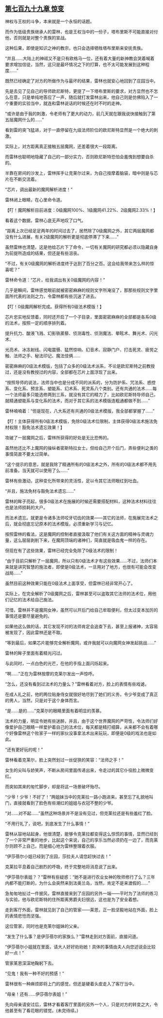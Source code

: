 ## [第七百九十九章 惊变](https://www.xxbiquge.com/11_11222/9009966.html)


  神权与王权的斗争，本来就是一个永恒的话题。

  而作为低级贵族继承人的雷林，也是王权当中的一份子，塔布里斯不可能直接对付他，否则就是对整个贵族的宣战。

  这种后果，即使是知识之神的教宗，也只会选择牺牲塔布里斯来安抚贵族。

  “并且……大陆上的神祗又不是只有欧格马一位，还有着大量的新神教会哭着喊着要求增加信徒，当然，这只是最坏情况之下的打算，也不太可能发展到这种程度……”

  既然已经确定了对方的所做作为与最坏的结果，雷林也就安心地回到了庄园当中。

  先是去见了见自己的导师欧尼斯特，更提了一下塔布里斯的要求，对方显然也不怎么在意，只是单纯地答应了一声，随后就打发雷林出来，他自己则是仿佛陷入了一个重要的实验当中，就连和雷林说话的时候还在时不时的走神。

  “或许是由于我的刺激，令老师有了更大的动力，前几天就在跟我说快接触到了第五层魔网什么的……”

  看到雷的突飞猛进，对于一直停留在九级法师阶位的欧尼斯特显然是一个绝大的刺激。

  实际上，对方距离真正接触五层魔网，还差着很大一段距离。

  而雷林也聪明地隐藏了自己的一部分实力，否则欧尼斯特恐怕会羞愧到想要自杀的。

  半靠在房间的沙发上，雷林挥手让克莱尔过来，为自己按摩着脑袋，暗中则是与芯片在不断交流着。

  “芯片，调出最新的魔网解析进度！”

  雷林闭上眼睛，在心里命令道。

  【叮！魔网解析目前进度：0级魔网100%、1级魔网41.22%、2级魔网2.33%！】

  看着这个数据，雷林心底无声地叹了口气。

  “距离上次已经足足两年的时间过去了，居然除了0级魔网之外，其它两层魔网都没有什么进展，有关2级魔网的解析更是彻底停滞了下来……”

  虽然雷林也清楚。这是他给芯片下了命令，一切有关魔网的研究都必须以隐藏自身为前提所造成的结果，但还是有些沮丧。

  “不过，有关0级魔网的解析进度终于达到了百分之百。这会给我带来怎么样的惊喜呢？”

  雷林命令道：“芯片，给我调出有关0级魔网的内容！”

  几乎是瞬间，雷林感觉眼前就被密密麻麻的规则文字所淹没了，那那些规则文字里面所代表的法则之力，令雷林都有些沉迷了进去。

  【叮！0级魔网解析完成。获得所有0级法术模版！】

  芯片忠实地反馈着，同时还开启了一个子目录，里面密密麻麻的全部都是各系0级的法术，按照一定的顺序排列着。

  提升抗力、酸液飞溅、幻影铁蒺藜、侦测毒性、侦测魔法、晕眩术、舞光术、闪光术、

  光亮术、冰冻射线、闪电震慑、猛然惊响、幻音术、寂静门户、打击死灵、疲劳之触、法师之手、秘法印记、魔法伎俩……

  密密麻麻的0级法术模版，包括了众多的0级法术派系，不论是欧尼斯特之前教授过，还是没有教授过的内容，全部都在芯片上面浮现了出来。

  “按照导师的说法，法师当中也是分成不同的派系的，分为防护系、咒法系、惑控系、变化系、预言系、塑能系、幻术系、死灵系八个类别。还有共通的法术……每一个法师最多只能选修两到三系，就没有其它的精力了，比如欧尼斯特导师自己，就精通塑能系与变化系的法术，而对于其它系的法术模版连粗通都做不到……”

  雷林喃喃着：“但是现在，八大系还有共通的0级法术模版，我全部都掌握了……”

  【叮！主体获得所有0级法术模版，免除0级法术位限制，主体获得0级法术施法免材权限！豁免法术遗忘效果！】

  攻破了一层魔网之后，雷林所获得的好处是无比恐怖的。

  虽然他还比不上魔网的操纵者密斯特拉女士。但给自己开个后门，弄些便利之类的事情简直不要太过简单。

  “这个提示的意思，就是我除了精通所有的0级法术之外，所有的0级法术都不用先前准备。当天就可以使用了么……”

  雷林有些激动，这种变化所带来的灵活性，足以令其它法师眼红到吐血。

  “并且，施法免材与豁免法术遗忘……”

  雷林的眸子亮起，很多0级法术在施展的时候还需要搭配材料，这种法术材料往往也是法师损耗的大户。

  而法术遗忘。就更是令诸多法师咬牙切齿的效果——其它的法师，在施展完法术之后，就会彻底忘记原本的法术模版，必须重新学习与记忆。

  按照雷林的看法，这是魔网的控制者直接汲取了他们有关这方面的精神与灵魂力量，这么层层剥削下来，在魔网顶端的诸神们，简直就是吸血鬼一样的存在。

  但现在有了这些效果，雷林已经完全免除了0级法术的限制！

  “由于目前只解析了一层魔网，所以只有0级法术才有这些效果……不过，法师们本来就是讲究智慧的施法者，即使是0级法术，一旦用对了地方，也很有可能会改变战局……”

  虽然目前这种效果只能在0级法术上面享受，但雷林已经非常开心了。

  实际上，在完全解析了0级魔网之后，雷林甚至可以盗取其它法师的法术位，用他们记忆的法术给自己施法。

  可惜，雷林并不是魔网女神，虽然可以开后门给自己牟取便利，但太过变本加厉的事情还是要尽量避免的。

  如果他这么做的话，其它发现不对的法师肯定会追查下去，甚至上报诸神，太容易被发现了，因此雷林还是不取。

  “等到最后，如果芯片能够完全解析魔网，或许我就可以向魔网女神发起挑战……”

  雷林的眸子里面有着精光闪过。

  与此同时，一点白色的光芒，在他的手指上面闪烁起来。

  “啊……”正在为雷林按摩的克莱尔发出一声惊呼。

  “怎么，还没有看到过法术的力量么？”雷林看着对方，脸上的表情有些戏谑。

  在成人礼之前，他的两位贴身侍女就很好地尽到了她们的义务，令少爷变成了真正的男人，当然，只是对于这个身体而言。

  “是……是的……”克莱尔的眼睛里面有着明显的羡慕。

  法术的力量，明显令她有些迷醉，并且，由于这个世界魔网的严苛性，令法师们好像爱护自己眼睛一样爱护着自己的法术位，每天都是精打细算，从来都不会有着哪个好像雷林这个败家子一样的家伙没事拿法术出来玩玩，即便是0级的戏法也是如此。

  “还有更好玩的呢！”

  雷林看着克莱尔，脸上突然划过一丝促狭的笑容：“法师之手！”

  女生的尖叫与娇笑声，不断从房间里面传递出来，令走过的其它仆役脸上微微变红。

  而突如其来的匆忙脚步，却是将这一场景破坏殆尽。

  “少爷！少爷！不好了！”两姐妹当中的克莱拉一路小跑进来，甚至忘了礼貌地叫门，直接就看到了脸色有些潮红的姐姐与衣冠不整的少爷。

  “对……对不起……”虽然这种场景并不是没有见过，但克莱拉还是有些羞红了脸。

  “不用行礼了，说吧，到底发生了什么事情！”

  雷林从容地站起身，他很清楚，能够令克莱拉都变得这么惊慌的事情，显然已经到了一个非常严重的地步，比起这个来说，自己的享乐当然必须扔在一边了，而克莱尔则顾不上自己，而是细心地为雷林整理着衣服。

  “伊莎蓓尔小姐已经到了庄园，莎拉夫人请您赶快过去！”

  克莱拉平息着自己剧烈的呼吸，终于完整地将消息说了出来。

  “伊莎蓓尔表姐？？”雷林有些疑惑：“她不是进行农业女神的牧师修行了么？三年内都不能打断的，为什么会突然来到法奥兰岛，当然，肯定不是来渡假的……”

  急匆匆地扯过一件披风，雷林直接来到了庄园的另外一端——平时为了法师的练习与实验，他与欧尼斯特的住所距离男爵夫妇很远，这也是为了安全着想。

  走到客厅外面，雷林就见到了自己的管家——莱恩，正一脸坚毅地站在外面，脸上的表情悲怆而坚强。

  这位管家，同时也是克莱尔姐妹的父亲。

  “发生了什么事？是伊莎蓓尔的家族么？”雷林走到对方面前，直接问道。

  “伊莎蓓尔小姐就在里面，请大人好好劝劝她！具体的事情由夫人向您述说会比较好一点！”

  管家莱恩深深地鞠躬下去。

  “见鬼！我有一种不好的预感！”

  雷林很有一种麻烦即将上门的感觉，但还是硬着头皮走入了客厅当中。

  “母亲！还有……伊莎蓓尔表姐！”

  先向母亲请安过后，雷林才看着客厅里面的另外一个人，只是对方的转变之大，令他甚至有了看花眼的错觉。(未完待续。)
